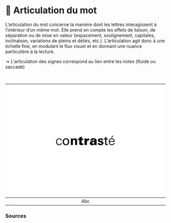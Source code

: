 # 📶 Articulation du mot

L’articulation du mot concerne la manière dont les lettres interagissent à l’intérieur d’un même mot. Elle prend en compte les effets de liaison, de séparation ou de mise en valeur (espacement, soulignement, capitales, inclinaison, variations de pleins et déliés, etc.). L’articulation agit donc à une échelle fine, en modulant le flux visuel et en donnant une nuance particulière à la lecture.

→ L'articulation des signes correspond au lien entre les notes (fluide ou saccadé)
  
&nbsp;

|![](links/0-Mot63.gif) |
|:---:|
| Abc |

### Sources

<!-- - **Prénom Nom**  
  *Titre*, 0000 -->

<!-- [^1]: Adrian Frutiger, *Type, Sign, Symbol*, 1980 -->

